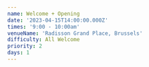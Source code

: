 ```yaml
---
name: Welcome + Opening
date: '2023-04-15T14:00:00.000Z'
times: '9:00 - 10:00am'
venueName: 'Radisson Grand Place, Brussels'
difficulty: All Welcome
priority: 2
days: 1
---
```




